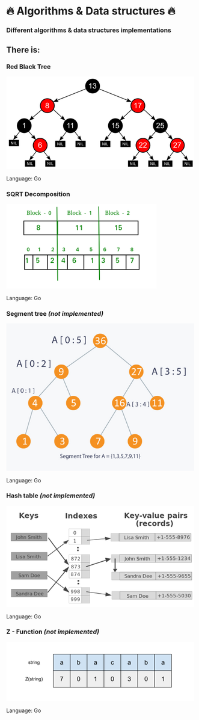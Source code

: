 # 🔥 Algorithms & Data structures 🔥

### Different algorithms & data structures implementations

##  There is:

### Red Black Tree

<img src="/docs/red-black-tree.png" width="500">

Language: Go

### SQRT Decomposition

<img src="/docs/sqrt-decomposition.png" width="400">

Language: Go

### Segment tree *(not implemented)*

<img src="/docs/segment-tree.jpg" width="500">

Language: Go

### Hash table *(not implemented)*

<img src="/docs/hash-table.png" width="500">

Language: Go

### Z - Function *(not implemented)*

<img src="/docs/z-function.png" width="500">

Language: Go



